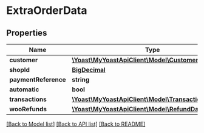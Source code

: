 # ExtraOrderData

## Properties
Name | Type | Description | Notes
------------ | ------------- | ------------- | -------------
**customer** | [**\Yoast\MyYoastApiClient\Model\CustomerData**](CustomerData.md) |  | 
**shopId** | [**BigDecimal**](BigDecimal.md) |  | 
**paymentReference** | **string** |  | 
**automatic** | **bool** |  | 
**transactions** | [**\Yoast\MyYoastApiClient\Model\TransactionDataDto[]**](TransactionDataDto.md) |  | 
**wooRefunds** | [**\Yoast\MyYoastApiClient\Model\RefundDataDto[]**](RefundDataDto.md) |  | 

[[Back to Model list]](../../README.md#documentation-for-models) [[Back to API list]](../../README.md#documentation-for-api-endpoints) [[Back to README]](../../README.md)

